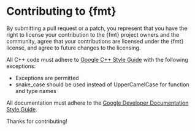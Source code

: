 Contributing to {fmt} 
===================== 
 
By submitting a pull request or a patch, you represent that you have the right 
to license your contribution to the {fmt} project owners and the community, 
agree that your contributions are licensed under the {fmt} license, and agree 
to future changes to the licensing. 
 
All C++ code must adhere to [Google C++ Style Guide]( 
https://google.github.io/styleguide/cppguide.html) with the following 
exceptions: 
 
* Exceptions are permitted 
* snake_case should be used instead of UpperCamelCase for function and type 
  names 
 
All documentation must adhere to the [Google Developer Documentation Style
Guide](https://developers.google.com/style).

Thanks for contributing! 
